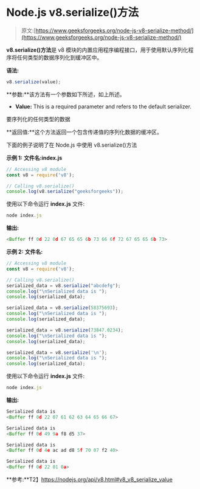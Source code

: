 # Node.js v8.serialize()方法

> 原文:[https://www.geeksforgeeks.org/node-js-v8-serialize-method/](https://www.geeksforgeeks.org/node-js-v8-serialize-method/)

**v8.serialize()方法**是 v8 模块的内置应用程序编程接口，用于使用默认序列化程序将任何类型的数据序列化到缓冲区中。

**语法:**

```js
v8.serialize(value);
```

**参数:**该方法有一个参数如下所述，如上所述。

*   **Value:** This is a required parameter and refers to the default serializer.

要序列化的任何类型的数据

**返回值:**这个方法返回一个包含传递值的序列化数据的缓冲区。

下面的例子说明了在 Node.js 中使用 v8.serialize()方法

**示例 1:** **文件名:index.js**

```js
// Accessing v8 module
const v8 = require('v8');

// Calling v8.serialize() 
console.log(v8.serialize("geeksforgeeks"));
```

使用以下命令运行 **index.js** 文件:

```js
node index.js
```

**输出:**

```js
<Buffer ff 0d 22 0d 67 65 65 6b 73 66 6f 72 67 65 65 6b 73>

```

**示例 2:** **文件名:**

```js
// Accessing v8 module
const v8 = require('v8');

// Calling v8.serialize() 
serialized_data = v8.serialize("abcdefg");
console.log("\nSerialized data is ");
console.log(serialized_data);

serialized_data = v8.serialize(58375693);
console.log("\nSerialized data is ");
console.log(serialized_data);

serialized_data = v8.serialize(73847.0234);
console.log("\nSerialized data is ");
console.log(serialized_data);

serialized_data = v8.serialize('\n');
console.log("\nSerialized data is ");
console.log(serialized_data);
```

使用以下命令运行 **index.js** 文件:

```js
node index.js
```

**输出:**

```js
Serialized data is
<Buffer ff 0d 22 07 61 62 63 64 65 66 67>

Serialized data is
<Buffer ff 0d 49 9a f8 d5 37>

Serialized data is
<Buffer ff 0d 4e ac ad d8 5f 70 07 f2 40>

Serialized data is
<Buffer ff 0d 22 01 0a>

```

**参考:**T2】https://nodejs.org/api/v8.html#v8_v8_serialize_value